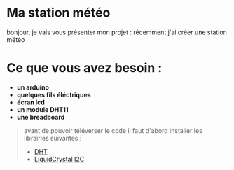 # Ma station météo

bonjour, je vais vous présenter mon projet :
récemment j'ai créer une station météo 


# Ce que vous avez besoin :

 - **un arduino**
 - **quelques fils éléctriques**
 - **écran lcd**
 - **un module DHT11**
 - **une breadboard**

    

> avant de pouvoir téléverser le code il faut d'abord installer les librairies suivantes :
> 
> 
>  - [DHT](https://www.arduinolibraries.info/libraries/dht-sensor-library)
>  - [LiquidCrystal I2C](https://www.arduinolibraries.info/libraries/liquid-crystal-i2-c)
